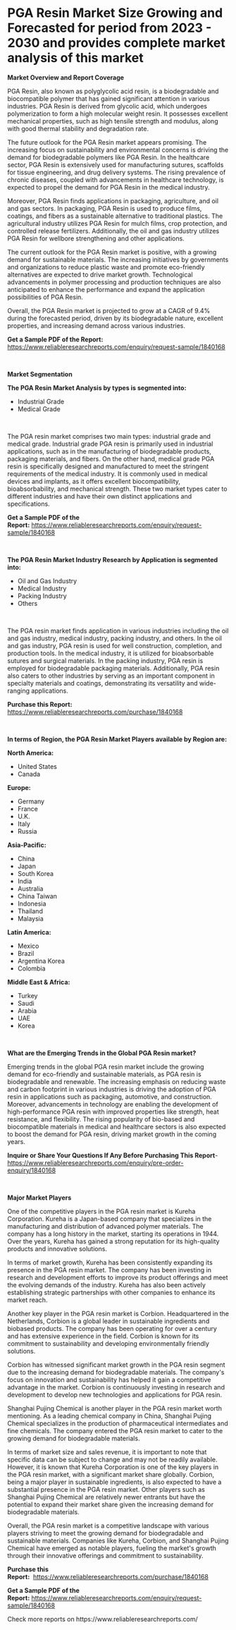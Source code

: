 <p><h1>PGA Resin Market Size Growing and Forecasted for period from 2023 - 2030 and provides complete market analysis of this market</h1></p><p><strong>Market Overview and Report Coverage</strong></p>
<p><p>PGA Resin, also known as polyglycolic acid resin, is a biodegradable and biocompatible polymer that has gained significant attention in various industries. PGA Resin is derived from glycolic acid, which undergoes polymerization to form a high molecular weight resin. It possesses excellent mechanical properties, such as high tensile strength and modulus, along with good thermal stability and degradation rate.</p><p>The future outlook for the PGA Resin market appears promising. The increasing focus on sustainability and environmental concerns is driving the demand for biodegradable polymers like PGA Resin. In the healthcare sector, PGA Resin is extensively used for manufacturing sutures, scaffolds for tissue engineering, and drug delivery systems. The rising prevalence of chronic diseases, coupled with advancements in healthcare technology, is expected to propel the demand for PGA Resin in the medical industry.</p><p>Moreover, PGA Resin finds applications in packaging, agriculture, and oil and gas sectors. In packaging, PGA Resin is used to produce films, coatings, and fibers as a sustainable alternative to traditional plastics. The agricultural industry utilizes PGA Resin for mulch films, crop protection, and controlled release fertilizers. Additionally, the oil and gas industry utilizes PGA Resin for wellbore strengthening and other applications.</p><p>The current outlook for the PGA Resin market is positive, with a growing demand for sustainable materials. The increasing initiatives by governments and organizations to reduce plastic waste and promote eco-friendly alternatives are expected to drive market growth. Technological advancements in polymer processing and production techniques are also anticipated to enhance the performance and expand the application possibilities of PGA Resin.</p><p>Overall, the PGA Resin market is projected to grow at a CAGR of 9.4% during the forecasted period, driven by its biodegradable nature, excellent properties, and increasing demand across various industries.</p></p>
<p><strong>Get a Sample PDF of the Report:</strong> <a href="https://www.reliableresearchreports.com/enquiry/request-sample/1840168">https://www.reliableresearchreports.com/enquiry/request-sample/1840168</a></p>
<p>&nbsp;</p>
<p><strong>Market Segmentation</strong></p>
<p><strong>The PGA Resin Market Analysis by types is segmented into:</strong></p>
<p><ul><li>Industrial Grade</li><li>Medical Grade</li></ul></p>
<p>&nbsp;</p>
<p><p>The PGA resin market comprises two main types: industrial grade and medical grade. Industrial grade PGA resin is primarily used in industrial applications, such as in the manufacturing of biodegradable products, packaging materials, and fibers. On the other hand, medical grade PGA resin is specifically designed and manufactured to meet the stringent requirements of the medical industry. It is commonly used in medical devices and implants, as it offers excellent biocompatibility, bioabsorbability, and mechanical strength. These two market types cater to different industries and have their own distinct applications and specifications.</p></p>
<p><strong>Get a Sample PDF of the Report:</strong>&nbsp;<a href="https://www.reliableresearchreports.com/enquiry/request-sample/1840168">https://www.reliableresearchreports.com/enquiry/request-sample/1840168</a></p>
<p>&nbsp;</p>
<p><strong>The PGA Resin Market Industry Research by Application is segmented into:</strong></p>
<p><ul><li>Oil and Gas Industry</li><li>Medical Industry</li><li>Packing Industry</li><li>Others</li></ul></p>
<p>&nbsp;</p>
<p><p>The PGA resin market finds application in various industries including the oil and gas industry, medical industry, packing industry, and others. In the oil and gas industry, PGA resin is used for well construction, completion, and production tools. In the medical industry, it is utilized for bioabsorbable sutures and surgical materials. In the packing industry, PGA resin is employed for biodegradable packaging materials. Additionally, PGA resin also caters to other industries by serving as an important component in specialty materials and coatings, demonstrating its versatility and wide-ranging applications.</p></p>
<p><strong>Purchase this Report:</strong>&nbsp; <a href="https://www.reliableresearchreports.com/purchase/1840168">https://www.reliableresearchreports.com/purchase/1840168</a></p>
<p>&nbsp;</p>
<p><strong>In terms of Region, the PGA Resin Market Players available by Region are:</strong></p>
<p>
    <p> <strong> North America: </strong>
        <ul>
            <li>United States</li>
            <li>Canada</li>
        </ul>
        </p> 
    <p> <strong> Europe: </strong>
        <ul>
            <li>Germany</li>
            <li>France</li>
            <li>U.K.</li>
            <li>Italy</li>
            <li>Russia</li>
        </ul>
        </p> 
    <p> <strong> Asia-Pacific: </strong>
        <ul>
            <li>China</li>
            <li>Japan</li>
            <li>South Korea</li>
            <li>India</li>
            <li>Australia</li>
            <li>China Taiwan</li>
            <li>Indonesia</li>
            <li>Thailand</li>
            <li>Malaysia</li>
        </ul>
        </p> 
    <p> <strong> Latin America: </strong>
        <ul>
            <li>Mexico</li>
            <li>Brazil</li>
            <li>Argentina Korea</li>
            <li>Colombia</li>
        </ul>
        </p> 
    <p> <strong> Middle East & Africa: </strong>
        <ul>
            <li>Turkey</li>
            <li>Saudi</li>
            <li>Arabia</li>
            <li>UAE</li>
            <li>Korea</li>
        </ul>
    </p>
    </p>
<p>&nbsp;</p>
<p><strong>What are the Emerging Trends in the Global PGA Resin market?</strong></p>
<p><p>Emerging trends in the global PGA resin market include the growing demand for eco-friendly and sustainable materials, as PGA resin is biodegradable and renewable. The increasing emphasis on reducing waste and carbon footprint in various industries is driving the adoption of PGA resin in applications such as packaging, automotive, and construction. Moreover, advancements in technology are enabling the development of high-performance PGA resin with improved properties like strength, heat resistance, and flexibility. The rising popularity of bio-based and biocompatible materials in medical and healthcare sectors is also expected to boost the demand for PGA resin, driving market growth in the coming years.</p></p>
<p><strong>Inquire or Share Your Questions If Any Before Purchasing This Report</strong>- <a href="https://www.reliableresearchreports.com/enquiry/pre-order-enquiry/1840168">https://www.reliableresearchreports.com/enquiry/pre-order-enquiry/1840168</a></p>
<p>&nbsp;</p>
<p><strong>Major Market Players</strong></p>
<p><p>One of the competitive players in the PGA resin market is Kureha Corporation. Kureha is a Japan-based company that specializes in the manufacturing and distribution of advanced polymer materials. The company has a long history in the market, starting its operations in 1944. Over the years, Kureha has gained a strong reputation for its high-quality products and innovative solutions. </p><p>In terms of market growth, Kureha has been consistently expanding its presence in the PGA resin market. The company has been investing in research and development efforts to improve its product offerings and meet the evolving demands of the industry. Kureha has also been actively establishing strategic partnerships with other companies to enhance its market reach.</p><p>Another key player in the PGA resin market is Corbion. Headquartered in the Netherlands, Corbion is a global leader in sustainable ingredients and biobased products. The company has been operating for over a century and has extensive experience in the field. Corbion is known for its commitment to sustainability and developing environmentally friendly solutions.</p><p>Corbion has witnessed significant market growth in the PGA resin segment due to the increasing demand for biodegradable materials. The company's focus on innovation and sustainability has helped it gain a competitive advantage in the market. Corbion is continuously investing in research and development to develop new technologies and applications for PGA resin.</p><p>Shanghai Pujing Chemical is another player in the PGA resin market worth mentioning. As a leading chemical company in China, Shanghai Pujing Chemical specializes in the production of pharmaceutical intermediates and fine chemicals. The company entered the PGA resin market to cater to the growing demand for biodegradable materials.</p><p>In terms of market size and sales revenue, it is important to note that specific data can be subject to change and may not be readily available. However, it is known that Kureha Corporation is one of the key players in the PGA resin market, with a significant market share globally. Corbion, being a major player in sustainable ingredients, is also expected to have a substantial presence in the PGA resin market. Other players such as Shanghai Pujing Chemical are relatively newer entrants but have the potential to expand their market share given the increasing demand for biodegradable materials.</p><p>Overall, the PGA resin market is a competitive landscape with various players striving to meet the growing demand for biodegradable and sustainable materials. Companies like Kureha, Corbion, and Shanghai Pujing Chemical have emerged as notable players, fueling the market's growth through their innovative offerings and commitment to sustainability.</p></p>
<p><strong>Purchase this Report:</strong>&nbsp;&nbsp;<a href="https://www.reliableresearchreports.com/purchase/1840168">https://www.reliableresearchreports.com/purchase/1840168</a></p>
<p></p>
<p><strong>Get a Sample PDF of the Report:</strong>&nbsp;<a href="https://www.reliableresearchreports.com/enquiry/request-sample/1840168">https://www.reliableresearchreports.com/enquiry/request-sample/1840168</a></p>
<p>Check more reports on https://www.reliableresearchreports.com/</p>